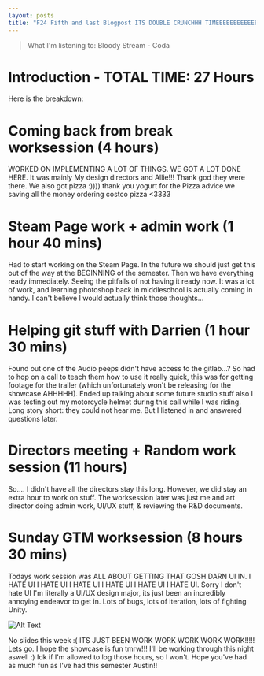 ```yaml
---
layout: posts
title: "F24 Fifth and last Blogpost ITS DOUBLE CRUNCHHH TIMEEEEEEEEEEEEEEEEEEEEEEE"
---
```


> What I'm listening to: Bloody Stream - Coda

# Introduction - TOTAL TIME: 27 Hours

Here is the breakdown:

# Coming back from break worksession (4 hours)
WORKED ON IMPLEMENTING A LOT OF THINGS. WE GOT A LOT DONE HERE. It was mainly My design directors and Allie!!! Thank god they were there. We also got pizza :)))) thank you yogurt for the Pizza advice we saving all the money ordering costco pizza <3333

# Steam Page work + admin work (1 hour 40 mins)
Had to start working on the Steam Page. In the future we should just get this out of the way at the BEGINNING of the semester. Then we have everything ready immediately. Seeing the pitfalls of not having it ready now. It was a lot of work, and learning photoshop back in middleschool is actually coming in handy. I can't believe I would actually think those thoughts...

# Helping git stuff with Darrien (1 hour 30 mins)
Found out one of the Audio peeps didn't have access to the gitlab...? So had to hop on a call to teach them how to use it really quick, this was for getting footage for the trailer (which unfortunately won't be releasing for the showcase AHHHHH). Ended up talking about some future studio stuff also I was testing out my motorcycle helmet during this call while I was riding. Long story short: they could not hear me. But I listened in and answered questions later.

# Directors meeting + Random work session (11 hours)
So.... I didn't have all the directors stay this long. However, we did stay an extra hour to work on stuff. The worksession later was just me and art director doing admin work, UI/UX stuff, & reviewing the R&D documents.

# Sunday GTM worksession (8 hours 30 mins)
Todays work session was ALL ABOUT GETTING THAT GOSH DARN UI IN. I HATE UI I HATE UI I HATE UI I HATE UI I HATE UI I HATE UI. Sorry I don't hate UI I'm literally a UI/UX design major, its just been an incredibly annoying endeavor to get in. Lots of bugs, lots of iteration, lots of fighting Unity.

![Alt Text](https://tenor.com/view/jerma-jermaa-peep-the-horror-red-scary-gif-14680989539226407616.gif)

No slides this week :( ITS JUST BEEN WORK WORK WORK WORK WORK!!!!! Lets go. I hope the showcase is fun tmrw!!! I'll be working through this night aswell :) Idk if I'm allowed to log those hours, so I won't. Hope you've had as much fun as I've had this semester Austin!!